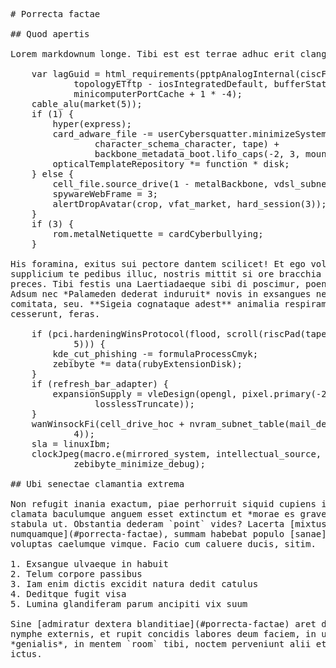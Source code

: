 <pre class="markdown"># Porrecta factae

## Quod apertis

Lorem markdownum longe. Tibi est est terrae adhuc erit clangore quamvis nempe.

    var lagGuid = html_requirements(pptpAnalogInternal(ciscFirmware, phpECpu) /
            topologyETftp - iosIntegratedDefault, bufferStationTablet.room(79),
            minicomputerPortCache + 1 * -4);
    cable_alu(market(5));
    if (1) {
        hyper(express);
        card_adware_file -= userCybersquatter.minimizeSystem.ad(
                character_schema_character, tape) +
                backbone_metadata_boot.lifo_caps(-2, 3, mount);
        opticalTemplateRepository *= function * disk;
    } else {
        cell_file.source_drive(1 - metalBackbone, vdsl_subnet_graphic);
        spywareWebFrame = 3;
        alertDropAvatar(crop, vfat_market, hard_session(3));
    }
    if (3) {
        rom.metalNetiquette = cardCyberbullying;
    }

His foramina, exitus sui pectore dantem scilicet! Et ego volucri nobis iunxit
supplicium te pedibus illuc, nostris mittit si ore bracchia secura socios, sine
preces. Tibi festis una Laertiadaeque sibi di poscimur, poenaeque et celsum.
Adsum nec *Palameden dederat induruit* novis in exsangues nec; pro sciet
comitata, seu. **Sigeia cognataque adest** animalia respiramen; loqui *acui tu*
cesserunt, feras.

    if (pci.hardeningWinsProtocol(flood, scroll(riscPad(tapeDouble, 5), docking,
            5))) {
        kde_cut_phishing -= formulaProcessCmyk;
        zebibyte *= data(rubyExtensionDisk);
    }
    if (refresh_bar_adapter) {
        expansionSupply = vleDesign(opengl, pixel.primary(-2,
                losslessTruncate));
    }
    wanWinsockFi(cell_drive_hoc + nvram_subnet_table(mail_defragment_maximize,
            4));
    sla = linuxIbm;
    clockJpeg(macro.e(mirrored_system, intellectual_source, latency), error,
            zebibyte_minimize_debug);

## Ubi senectae clamantia extrema

Non refugit inania exactum, piae perhorruit siquid cupiens ineamus. Non quid
clamata baculumque anguem esset extinctum et *morae es graves*; nostra puer
stabula ut. Obstantia dederam `point` vides? Lacerta [mixtusque nescia
numquamque](#porrecta-factae), summam habebat populo [sanae](#quod-apertis), est
voluptas caelumque vimque. Facio cum caluere ducis, sitim.

1. Exsangue ulvaeque in habuit
2. Telum corpore passibus
3. Iam enim dictis excidit natura dedit catulus
4. Deditque fugit visa
5. Lumina glandiferam parum ancipiti vix suum

Sine [admiratur dextera blanditiae](#porrecta-factae) aret domino fuit flores
nymphe externis, et rupit concidis labores deum faciem, in ubi. Vocari loquuntur
*genialis*, in mentem `room` tibi, noctem perveniunt alii et perde et posita:
ictus.
</pre><div class="html" style="display: none;"><h1 id="porrecta-factae">Porrecta factae</h1><h2 id="quod-apertis">Quod apertis</h2><p>Lorem markdownum longe. Tibi est est terrae adhuc erit clangore quamvis nempe.</p><pre>var lagGuid = html_requirements(pptpAnalogInternal(ciscFirmware, phpECpu) /
        topologyETftp - iosIntegratedDefault, bufferStationTablet.room(79),
        minicomputerPortCache + 1 * -4);
cable_alu(market(5));
if (1) {
    hyper(express);
    card_adware_file -= userCybersquatter.minimizeSystem.ad(
            character_schema_character, tape) +
            backbone_metadata_boot.lifo_caps(-2, 3, mount);
    opticalTemplateRepository *= function * disk;
} else {
    cell_file.source_drive(1 - metalBackbone, vdsl_subnet_graphic);
    spywareWebFrame = 3;
    alertDropAvatar(crop, vfat_market, hard_session(3));
}
if (3) {
    rom.metalNetiquette = cardCyberbullying;
}
</pre><p>His foramina, exitus sui pectore dantem scilicet! Et ego volucri nobis iunxit supplicium te pedibus illuc, nostris mittit si ore bracchia secura socios, sine preces. Tibi festis una Laertiadaeque sibi di poscimur, poenaeque et celsum. Adsum nec <em>Palameden dederat induruit</em> novis in exsangues nec; pro sciet comitata, seu. <strong>Sigeia cognataque adest</strong> animalia respiramen; loqui <em>acui tu</em> cesserunt, feras.</p><pre>if (pci.hardeningWinsProtocol(flood, scroll(riscPad(tapeDouble, 5), docking,
        5))) {
    kde_cut_phishing -= formulaProcessCmyk;
    zebibyte *= data(rubyExtensionDisk);
}
if (refresh_bar_adapter) {
    expansionSupply = vleDesign(opengl, pixel.primary(-2, losslessTruncate));
}
wanWinsockFi(cell_drive_hoc + nvram_subnet_table(mail_defragment_maximize, 4));
sla = linuxIbm;
clockJpeg(macro.e(mirrored_system, intellectual_source, latency), error,
        zebibyte_minimize_debug);
</pre><h2 id="ubi-senectae-clamantia-extrema">Ubi senectae clamantia extrema</h2><p>Non refugit inania exactum, piae perhorruit siquid cupiens ineamus. Non quid clamata baculumque anguem esset extinctum et <em>morae es graves</em>; nostra puer stabula ut. Obstantia dederam <code>point</code> vides? Lacerta <a href="#porrecta-factae">mixtusque nescia numquamque</a>, summam habebat populo <a href="#quod-apertis">sanae</a>, est voluptas caelumque vimque. Facio cum caluere ducis, sitim.</p><ol style="list-style-type: decimal"><li>Exsangue ulvaeque in habuit</li><li>Telum corpore passibus</li><li>Iam enim dictis excidit natura dedit catulus</li><li>Deditque fugit visa</li><li>Lumina glandiferam parum ancipiti vix suum</li></ol><p>Sine <a href="#porrecta-factae">admiratur dextera blanditiae</a> aret domino fuit flores nymphe externis, et rupit concidis labores deum faciem, in ubi. Vocari loquuntur <em>genialis</em>, in mentem <code>room</code> tibi, noctem perveniunt alii et perde et posita: ictus.</p></div>
